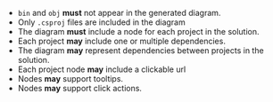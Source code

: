 - `bin` and `obj` **must** not appear in the generated diagram.
- Only `.csproj` files are included in the diagram
- The diagram **must** include a node for each project in the solution.
- Each project **may** include one or multiple dependencies.
- The diagram **may** represent dependencies between projects in the solution.
- Each project node **may** include a clickable url
- Nodes **may** support tooltips.
- Nodes **may** support click actions.
